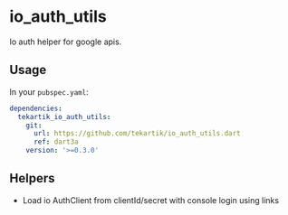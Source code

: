 # io_auth_utils

Io auth helper for google apis.

## Usage

In your `pubspec.yaml`:

```yaml
dependencies:
  tekartik_io_auth_utils:
    git:
      url: https://github.com/tekartik/io_auth_utils.dart
      ref: dart3a
    version: '>=0.3.0'
```

## Helpers

* Load io AuthClient from clientId/secret with console login using links
